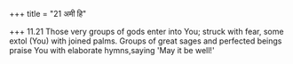 +++
title = "21 अमी हि"

+++
11.21 Those very groups of gods enter into You; struck with fear, some
extol (You) with joined palms. Groups of great sages and perfected
beings praise You with elaborate hymns,saying 'May it be well!'
